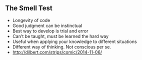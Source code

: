 ## The Smell Test

* Longevity of code
* Good judgment can be instinctual
* Best way to develop is trial and error
* Can't be taught, must be learned the hard way
* Useful when applying your knowledge to different situations
* Different way of thinking. Not conscious per se.
* http://dilbert.com/strips/comic/2014-11-06/